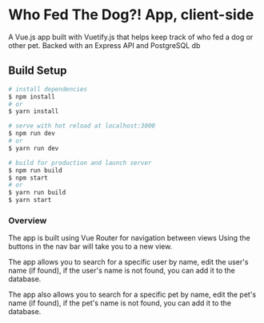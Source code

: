 # Who Fed The Dog?! App, client-side

A Vue.js app built with Vuetify.js that helps keep track of who fed a dog or other pet. Backed with an Express API and PostgreSQL db

## Build Setup

``` bash
# install dependencies
$ npm install
# or
$ yarn install

# serve with hot reload at localhost:3000
$ npm run dev
# or
$ yarn run dev

# build for production and launch server
$ npm run build
$ npm start
# or
$ yarn run build
$ yarn start
```
### Overview

The app is built using Vue Router for navigation between views Using the buttons in the nav bar will take you to a new view.

The app allows you to search for a specific user by name, edit the user's name (if found), if the user's name is not found, you can add it to the database.

The app also allows you to search for a specific pet by name, edit the pet's name (if found), if the pet's name is not found, you can add it to the database.
